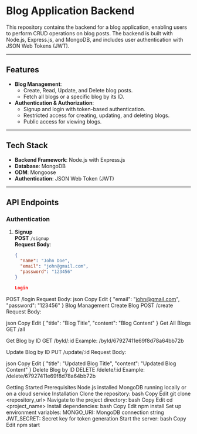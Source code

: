 
# Blog Application Backend

This repository contains the backend for a blog application, enabling users to perform CRUD operations on blog posts. The backend is built with Node.js, Express.js, and MongoDB, and includes user authentication with JSON Web Tokens (JWT).

---

## Features

- **Blog Management**:
  - Create, Read, Update, and Delete blog posts.
  - Fetch all blogs or a specific blog by its ID.
- **Authentication & Authorization**:
  - Signup and login with token-based authentication.
  - Restricted access for creating, updating, and deleting blogs.
  - Public access for viewing blogs.

---

## Tech Stack

- **Backend Framework**: Node.js with Express.js
- **Database**: MongoDB
- **ODM**: Mongoose
- **Authentication**: JSON Web Token (JWT)

---

## API Endpoints

### **Authentication**
1. **Signup**  
   **POST** `/signup`  
   **Request Body**:
   ```json
   {
     "name": "John Doe",
     "email": "john@gmail.com",
     "password": "123456"
   }

   Login
POST /login
Request Body:
json
Copy
Edit
{
  "email": "john@gmail.com",
  "password": "123456"
}
Blog Management
Create Blog
POST /create
Request Body:

json
Copy
Edit
{
  "title": "Blog Title",
  "content": "Blog Content"
}
Get All Blogs
GET /all

Get Blog by ID
GET /byId/:id
Example: /byId/67927411e69f8d78a64bb72b

Update Blog by ID
PUT /update/:id
Request Body:

json
Copy
Edit
{
  "title": "Updated Blog Title",
  "content": "Updated Blog Content"
}
Delete Blog by ID
DELETE /delete/:id
Example: /delete/67927411e69f8d78a64bb72b

Getting Started
Prerequisites
Node.js installed
MongoDB running locally or on a cloud service
Installation
Clone the repository:
bash
Copy
Edit
git clone <repository_url>
Navigate to the project directory:
bash
Copy
Edit
cd <project_name>
Install dependencies:
bash
Copy
Edit
npm install
Set up environment variables:
MONGO_URI: MongoDB connection string
JWT_SECRET: Secret key for token generation
Start the server:
bash
Copy
Edit
npm start


